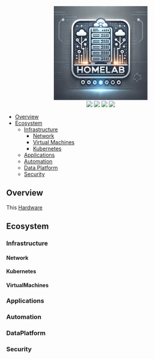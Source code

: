 <div align="center">
  <img src="https://github.com/teaglebuilt/homelab/blob/main/docs/assets/homelab-logo.webp" style="width:250px;"/>
</div>

<div align="center">
  <img src="https://img.shields.io/badge/Proxmox-E57000?style=for-the-badge&logo=proxmox&logoColor=white" />
  <img src="https://img.shields.io/badge/NVIDIA-GTX4070-76B900?style=for-the-badge&logo=nvidia&logoColor=white" />
  <img src="https://img.shields.io/badge/Intel%20Core_i9_10th-0071C5?style=for-the-badge&logo=intel&logoColor=white" />
  <img src="https://img.shields.io/badge/Argo%20CD-1e0b3e?style=for-the-badge&logo=argo&logoColor=#d16044" />
</div>

- [Overview](#Overview)
- [Ecosystem](#Ecosystem)
  - [Infrastructure](#Infrastructure)
    - [Network](#Network)
    - [Virtual Machines](#VirtualMachines)
    - [Kubernetes](#Kubernetes)
  - [Applications](#Applications)
  - [Automation](#Automation)
  - [Data Platform](#DataPlatform)
  - [Security](#Security)


## Overview

This [Hardware](./docs/hardware.md)

## Ecosystem



### Infrastructure

#### Network

#### Kubernetes

#### VirtualMachines

### Applications

### Automation

### DataPlatform

### Security
